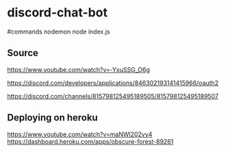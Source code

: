 # discord-chat-bot

#commands
nodemon
node index.js

Source
------

https://www.youtube.com/watch?v=-YxuSSG_O6g

https://discord.com/developers/applications/846302193141415966/oauth2
    
https://discord.com/channels/815798125495189505/815798125495189507

Deploying on heroku
-------------------
https://www.youtube.com/watch?v=maNWl202vy4
https://dashboard.heroku.com/apps/obscure-forest-89261